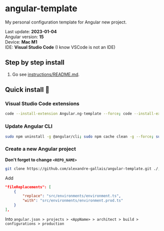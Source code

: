 # angular-template

My personal configuration template for Angular new project.

Last update: **2023-01-04**\
Angular version: **15**\
Device: **Mac M1**\
IDE: **Visual Studio Code** (I know VSCode is not an IDE)

## Step by step install

1. Go see [instructions/README.md](./instructions/README.md).

## Quick install 🙂

### Visual Studio Code extensions

```bash
code --install-extension Angular.ng-template --force; code --install-extension formulahendry.auto-rename-tag --force; code --install-extension aaron-bond.better-comments --force; code --install-extension EditorConfig.EditorConfig --force; code --install-extension dbaeumer.vscode-eslint --force; code --install-extension PeterSchmalfeldt.explorer-exclude --force; code --install-extension VisualStudioExptTeam.intellicode-api-usage-examples --force; code --install-extension VisualStudioExptTeam.vscodeintellicode --force; code --install-extension yzhang.markdown-all-in-one --force; code --install-extension DavidAnson.vscode-markdownlint --force; code --install-extension unifiedjs.vscode-mdx --force; code --install-extension christian-kohler.path-intellisense --force; code --install-extension esbenp.prettier-vscode --force; code --install-extension stylelint.vscode-stylelint --force;
```

### Update Angular CLI

```bash
sudo npm uninstall -g @angular/cli; sudo npm cache clean -g --force; sudo npm install -g @angular/cli@15 --legacy-peer-deps
```

### Create a new Angular project

**Don't forget to change `<REPO_NAME>`**

```bash
git clone https://github.com/alexandre-gallais/angular-template.git ./; rm README.md; ng new <REPO_NAME> --defaults --style=scss --directory ./; ng add @angular-eslint/schematics --skip-confirmation; npm i -D eslint@8 @typescript-eslint/parser@5 @typescript-eslint/eslint-plugin@5 stylelint@14 stylelint-config-standard@29 stylelint-order@5 postcss-scss@4; rm .eslintrc.json; mv eslint/eslintrc.json .eslintrc.json; mv eslint/.eslintignore .eslintignore; rm .editorconfig; mv angular-template-/.browserslistrc .browserslistrc; mv angular-template-/.editorconfig .editorconfig; mv angular-template-/.stylelintrc.json .stylelintrc.json; rm -r angular-template-; rm -r instructions; mv environments src/environments
```

Add

``` json
"fileReplacements": [
    {
        "replace": "src/environments/environment.ts",
        "with": "src/environments/environment.prod.ts"
    }
],
```

Into `angular.json > projects > <AppName> > architect > build > configurations > production`
